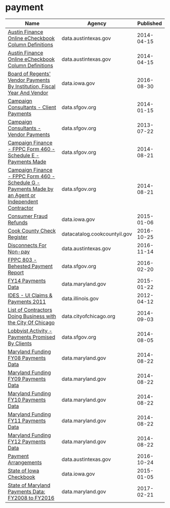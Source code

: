 # payment

Name | Agency | Published
---- | ---- | ---------
[Austin Finance Online eCheckbook Column Definitions](../datasets/567b-4d24.md) | data.austintexas.gov | 2014-04-15
[Austin Finance Online eCheckbook Column Definitions](../datasets/567b-4d24.md) | data.austintexas.gov | 2014-04-15
[Board of Regents' Vendor Payments By Institution, Fiscal Year And Vendor](../datasets/y3id-d73d.md) | data.iowa.gov | 2016-08-30
[Campaign Consultants - Client Payments](../datasets/tc9q-72uj.md) | data.sfgov.org | 2014-01-15
[Campaign Consultants - Vendor Payments](../datasets/ewuz-v3y2.md) | data.sfgov.org | 2013-07-22
[Campaign Finance - FPPC Form 460 - Schedule E - Payments Made](../datasets/hc26-j9if.md) | data.sfgov.org | 2014-08-21
[Campaign Finance - FPPC Form 460 - Schedule G - Payments Made by an Agent or Independent Contractor](../datasets/6iqh-u3hk.md) | data.sfgov.org | 2014-08-21
[Consumer Fraud Refunds](../datasets/b37c-2vmj.md) | data.iowa.gov | 2015-01-06
[Cook County Check Register](../datasets/gywr-fjeh.md) | datacatalog.cookcountyil.gov | 2016-10-25
[Disconnects For Non-pay](../datasets/vqjt-678g.md) | data.austintexas.gov | 2016-11-14
[FPPC 803 - Behested Payment Report](../datasets/2nqb-h7k4.md) | data.sfgov.org | 2016-02-20
[FY14 Payments Data](../datasets/8xda-39tn.md) | data.maryland.gov | 2015-01-22
[IDES - UI Claims & Payments 2011](../datasets/j8nk-ypur.md) | data.illinois.gov | 2012-04-12
[List of Contractors Doing Business with the City Of Chicago](../datasets/5wd9-d675.md) | data.cityofchicago.org | 2014-09-03
[Lobbyist Activity - Payments Promised By Clients](../datasets/s2fy-y3my.md) | data.sfgov.org | 2014-08-05
[Maryland Funding FY08 Payments Data](../datasets/s5um-72q3.md) | data.maryland.gov | 2014-08-22
[Maryland Funding FY09 Payments Data](../datasets/6m3w-wpyf.md) | data.maryland.gov | 2014-08-22
[Maryland Funding FY10 Payments Data](../datasets/nzxu-igpz.md) | data.maryland.gov | 2014-08-22
[Maryland Funding FY11 Payments Data](../datasets/na74-jvan.md) | data.maryland.gov | 2014-08-22
[Maryland Funding FY12 Payments Data](../datasets/4we7-9k2i.md) | data.maryland.gov | 2014-08-22
[Payment Arrangements](../datasets/qhxa-cink.md) | data.austintexas.gov | 2016-10-24
[State of Iowa Checkbook](../datasets/cyqb-8ina.md) | data.iowa.gov | 2015-01-05
[State of Maryland Payments Data: FY2008 to FY2016](../datasets/gja3-vy5r.md) | data.maryland.gov | 2017-02-21

